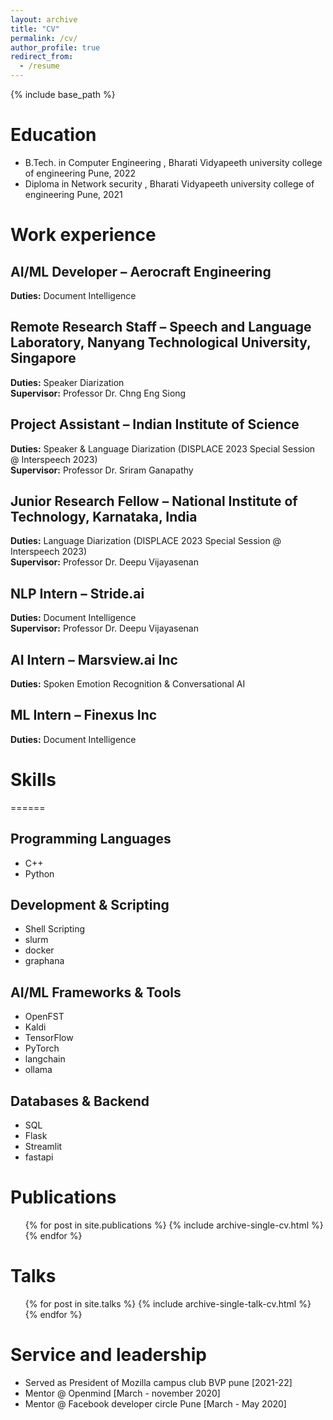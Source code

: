 ```yaml
---
layout: archive
title: "CV"
permalink: /cv/
author_profile: true
redirect_from:
  - /resume
---
```


{% include base_path %}

Education
======
* B.Tech. in Computer Engineering ,  Bharati Vidyapeeth university college of engineering Pune, 2022
* Diploma in Network security , Bharati Vidyapeeth university college of engineering Pune, 2021


Work experience
======

## **AI/ML Developer** – Aerocraft Engineering  
**Duties:** Document Intelligence  

## **Remote Research Staff** – Speech and Language Laboratory, Nanyang Technological University, Singapore  
**Duties:** Speaker Diarization  
**Supervisor:** Professor Dr. Chng Eng Siong  

## **Project Assistant** – Indian Institute of Science  
**Duties:** Speaker & Language Diarization (DISPLACE 2023 Special Session @ Interspeech 2023)  
**Supervisor:** Professor Dr. Sriram Ganapathy  

## **Junior Research Fellow** – National Institute of Technology, Karnataka, India  
**Duties:** Language Diarization (DISPLACE 2023 Special Session @ Interspeech 2023)  
**Supervisor:** Professor Dr. Deepu Vijayasenan  

## **NLP Intern** – Stride.ai  
**Duties:** Document Intelligence  
**Supervisor:** Professor Dr. Deepu Vijayasenan  

## **AI Intern** – Marsview.ai Inc  
**Duties:** Spoken Emotion Recognition & Conversational AI  

## **ML Intern** – Finexus Inc  
**Duties:** Document Intelligence  



# Skills  
======

## **Programming Languages**  
- C++  
- Python  

## **Development & Scripting**  
- Shell Scripting  
- slurm
- docker
- graphana
  
## **AI/ML Frameworks & Tools**  
- OpenFST  
- Kaldi  
- TensorFlow  
- PyTorch
- langchain
- ollama  

## **Databases & Backend**  
- SQL  
- Flask  
- Streamlit
- fastapi
  

Publications
======
  <ul>{% for post in site.publications %}
    {% include archive-single-cv.html %}
  {% endfor %}</ul>
  
Talks
======
  <ul>{% for post in site.talks %}
    {% include archive-single-talk-cv.html %}
  {% endfor %}</ul>
  
  
Service and leadership
======
* Served as President of Mozilla campus club BVP pune [2021-22]
* Mentor @ Openmind [March - november 2020]
* Mentor @ Facebook developer circle Pune  [March - May 2020]
